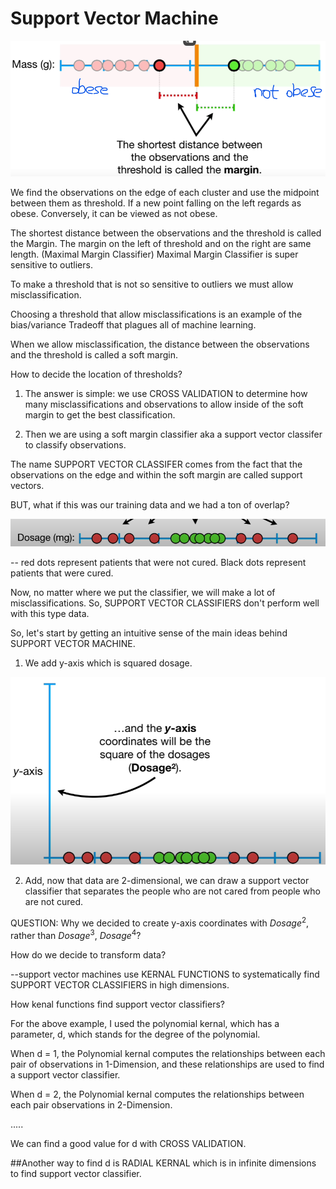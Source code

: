 # Support Vector Machine

![](images/image-50527643.png)

We find the observations on the edge of each cluster and use the midpoint between them as threshold. If a new point falling on the left regards as obese. Conversely, it can be viewed as not obese.

The shortest distance between the observations and the threshold is called the Margin. The margin on the left of threshold and on the right are same length. (Maximal Margin Classifier) Maximal Margin Classifier is super sensitive to outliers.

To make a threshold that is not so sensitive to outliers we must allow misclassification.

Choosing a threshold that allow misclassifications is an example of the bias/variance Tradeoff that plagues all of machine learning.

When we allow misclassification, the distance between the observations and the threshold is called a soft margin.

How to decide the location of thresholds?

1.  The answer is simple: we use CROSS VALIDATION to determine how many misclassifications and observations to allow inside of the soft margin to get the best classification.

2.  Then we are using a soft margin classifier aka a support vector classifer to classify observations.

The name SUPPORT VECTOR CLASSIFER comes from the fact that the observations on the edge and within the soft margin are called support vectors.

BUT, what if this was our training data and we had a ton of overlap?

![](images/image-1189670551.png)

-- red dots represent patients that were not cured. Black dots represent patients that were cured.

Now, no matter where we put the classifier, we will make a lot of misclassifications. So, SUPPORT VECTOR CLASSIFIERS don't perform well with this type data.

So, let's start by getting an intuitive sense of the main ideas behind SUPPORT VECTOR MACHINE.

1.  We add y-axis which is squared dosage.

![](images/image-1033346288.png)

2.  Add, now that data are 2-dimensional, we can draw a support vector classifier that separates the people who are not cared from people who are not cured.

QUESTION: Why we decided to create y-axis coordinates with $Dosage^2$, rather than $Dosage^3$, $Dosage^4$?

How do we decide to transform data?

--support vector machines use KERNAL FUNCTIONS to systematically find SUPPORT VECTOR CLASSIFIERS in high dimensions.

How kenal functions find support vector classifiers?

For the above example, I used the polynomial kernal, which has a parameter, d, which stands for the degree of the polynomial.

When d = 1, the Polynomial kernal computes the relationships between each pair of observations in 1-Dimension, and these relationships are used to find a support vector classifier.

When d = 2, the Polynomial kernal computes the relationships between each pair observations in 2-Dimension.

.....

We can find a good value for d with CROSS VALIDATION.

##Another way to find d is RADIAL KERNAL which is in infinite dimensions to find support vector classifier.
